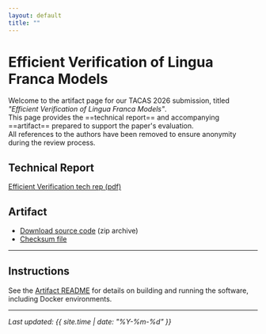 ```yaml
---
layout: default
title: ""
---
```


# Efficient Verification of Lingua Franca Models

Welcome to the artifact page for our TACAS 2026 submission, titled _"Efficient Verification of Lingua Franca Models"_.  
This page provides the ==technical report== and accompanying ==artifact== prepared to support the paper's evaluation.  
All references to the authors have been removed to ensure anonymity during the review process.

## Technical Report

[Efficient Verification tech rep (pdf)](techrep.pdf)

## Artifact

- [Download source code](artifact/code.zip) (zip archive)
- [Checksum file](artifact/checksum.txt)

---

## Instructions

See the [Artifact README](artifact/README.md) for details on building and running the software, including Docker environments.

---

_Last updated: {{ site.time | date: "%Y-%m-%d" }}_
